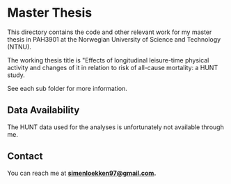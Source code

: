 # Master Thesis

This directory contains the code and other relevant work for my master thesis in PAH3901 at the Norwegian University of Science and Technology (NTNU).

The working thesis title is "Effects of longitudinal leisure-time physical activity and changes of it in relation to risk of all-cause mortality: a HUNT study. 

See each sub folder for more information.

## Data Availability

The HUNT data used for the analyses is unfortunately not available through me.

## Contact

You can reach me at **simenloekken97@gmail.com.**